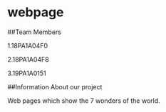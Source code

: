 # webpage

##Team Members

1.18PA1A04F0

2.18PA1A04F8

3.19PA1A0151

##Information About our project

Web pages which show the 7 wonders of the world.

